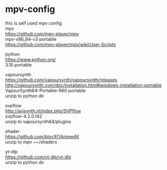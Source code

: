 # mpv-config

this is self used mpv config  
mpv  
https://github.com/mpv-player/mpv  
mpv-x86_64-v3 portable  
https://github.com/mpv-player/mpv/wiki/User-Scripts  

python  
https://www.python.org/  
3.10 portable  

vapoursynth  
https://github.com/vapoursynth/vapoursynth/releases  
http://vapoursynth.com/doc/installation.html#windows-installation-portable  
VapourSynth64-Portable-R60 portable  
unzip to python dir  

svpflow  
http://avisynth.nl/index.php/SVPflow  
svpflow-4.2.0.142  
unzip to vapoursynth64/plugins  

shader  
https://github.com/bloc97/Anime4K  
unzip to mpv ~~/shaders  

yt-dlp  
https://github.com/yt-dlp/yt-dlp  
unzip to python dir  
